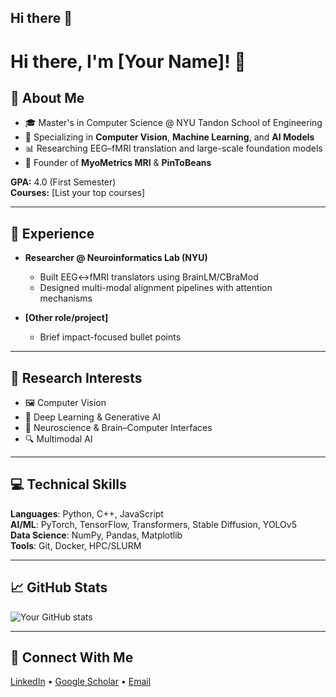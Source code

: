 ## Hi there 👋


# Hi there, I'm [Your Name]! 👋

## 🚀 About Me
- 🎓 Master's in Computer Science @ NYU Tandon School of Engineering  
- 🔭 Specializing in **Computer Vision**, **Machine Learning**, and **AI Models**  
- 📊 Researching EEG–fMRI translation and large-scale foundation models  
- 💼 Founder of **MyoMetrics MRI** & **PinToBeans**

**GPA:** 4.0 (First Semester)  
**Courses:** [List your top courses]  

---

## 🧠 Experience
- **Researcher @ Neuroinformatics Lab (NYU)**  
  - Built EEG↔fMRI translators using BrainLM/CBraMod  
  - Designed multi-modal alignment pipelines with attention mechanisms  

- **[Other role/project]**  
  - Brief impact-focused bullet points  

---

## 🌟 Research Interests
- 🖼️ Computer Vision  
- 🤖 Deep Learning & Generative AI  
- 🧠 Neuroscience & Brain–Computer Interfaces  
- 🔍 Multimodal AI  

---

## 💻 Technical Skills
**Languages**: Python, C++, JavaScript  
**AI/ML**: PyTorch, TensorFlow, Transformers, Stable Diffusion, YOLOv5  
**Data Science**: NumPy, Pandas, Matplotlib  
**Tools**: Git, Docker, HPC/SLURM  

---

## 📈 GitHub Stats
![Your GitHub stats](https://github-readme-stats.vercel.app/api?username=YOUR_USERNAME&show_icons=true&theme=radical)

---

## 🔗 Connect With Me
[LinkedIn](https://linkedin.com/in/YOUR_LINKEDIN) • [Google Scholar](YOUR_SCHOLAR_LINK) • [Email](mailto:YOUR_EMAIL)



<!--
**itsSirish/itsSirish** is a ✨ _special_ ✨ repository because its `README.md` (this file) appears on your GitHub profile.

Here are some ideas to get you started:

- 🔭 I’m currently working on ...
- 🌱 I’m currently learning ...
- 👯 I’m looking to collaborate on ...
- 🤔 I’m looking for help with ...
- 💬 Ask me about ...
- 📫 How to reach me: ...
- 😄 Pronouns: ...
- ⚡ Fun fact: ...
-->
